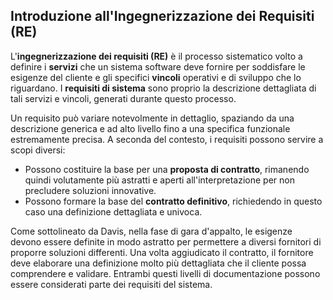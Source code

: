 ## Introduzione all'Ingegnerizzazione dei Requisiti (RE)

L'**ingegnerizzazione dei requisiti (RE)** è il processo sistematico volto a definire i **servizi** che un sistema software deve fornire per soddisfare le esigenze del cliente e gli specifici **vincoli** operativi e di sviluppo che lo riguardano. I **requisiti di sistema** sono proprio la descrizione dettagliata di tali servizi e vincoli, generati durante questo processo.

Un requisito può variare notevolmente in dettaglio, spaziando da una descrizione generica e ad alto livello fino a una specifica funzionale estremamente precisa. A seconda del contesto, i requisiti possono servire a scopi diversi:

*   Possono costituire la base per una **proposta di contratto**, rimanendo quindi volutamente più astratti e aperti all'interpretazione per non precludere soluzioni innovative.
*   Possono formare la base del **contratto definitivo**, richiedendo in questo caso una definizione dettagliata e univoca.

Come sottolineato da Davis, nella fase di gara d'appalto, le esigenze devono essere definite in modo astratto per permettere a diversi fornitori di proporre soluzioni differenti. Una volta aggiudicato il contratto, il fornitore deve elaborare una definizione molto più dettagliata che il cliente possa comprendere e validare. Entrambi questi livelli di documentazione possono essere considerati parte dei requisiti del sistema.